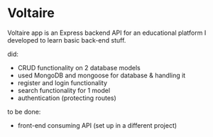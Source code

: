 # Voltaire

Voltaire app is an Express backend API for an educational platform
I developed to learn basic back-end stuff.

did:

- CRUD functionality on 2 database models 
- used MongoDB and mongoose for database & handling it 
- register and login functionality
- search functionality for 1 model
- authentication (protecting routes)

to be done:
- front-end consuming API (set up in a different project)
